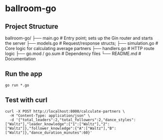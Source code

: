# ballroom-go






## Project Structure

ballroom-go/
├── main.go               # Entry point; sets up the Gin router and starts the server
├── models.go             # Request/response structs; 
├── simulation.go         # Core logic for calculating average partners
├── handlers.go           # HTTP route logic
├── go.mod / go.sum       # Dependency files
└── README.md             # Documentation


## Run the app

```go run *.go```

## Test with curl
```
curl -X POST http://localhost:8000/calculate-partners \
  -H "Content-Type: application/json" \
  -d '{"total_leaders":2,"total_followers":2,"dance_styles":["Waltz"],"leader_knowledge":{"1":["Waltz"],"2":["Waltz"]},"follower_knowledge":{"A":["Waltz"],"B":["Waltz"]},"dance_duration_minutes":60}'
```
